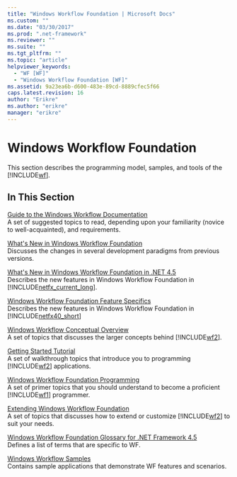 ```yaml
---
title: "Windows Workflow Foundation | Microsoft Docs"
ms.custom: ""
ms.date: "03/30/2017"
ms.prod: ".net-framework"
ms.reviewer: ""
ms.suite: ""
ms.tgt_pltfrm: ""
ms.topic: "article"
helpviewer_keywords: 
  - "WF [WF]"
  - "Windows Workflow Foundation [WF]"
ms.assetid: 9a23ea6b-d600-483e-89cd-8889cfec5f66
caps.latest.revision: 16
author: "Erikre"
ms.author: "erikre"
manager: "erikre"
---
```

# Windows Workflow Foundation
This section describes the programming model, samples, and tools of the [!INCLUDE[wf](../../../includes/wf-md.md)].  
  
## In This Section  
 [Guide to the Windows Workflow Documentation](../../../docs/framework/windows-workflow-foundation/guide-to-the-documentation.md)  
 A set of suggested topics to read, depending upon your familiarity (novice to well-acquainted), and requirements.  
  
 [What's New in Windows Workflow Foundation](../../../docs/framework/windows-workflow-foundation/whats-new.md)  
 Discusses the changes in several development paradigms from previous versions.  
  
 [What's New in Windows Workflow Foundation in .NET 4.5](../../../docs/framework/windows-workflow-foundation/whats-new-in-wf-in-dotnet.md)  
 Describes the new features in Windows Workflow Foundation in [!INCLUDE[netfx_current_long](../../../includes/netfx-current-long-md.md)].  
  
 [Windows Workflow Foundation Feature Specifics](../../../docs/framework/windows-workflow-foundation/feature-specifics.md)  
 Describes the new features in Windows Workflow Foundation in  [!INCLUDE[netfx40_short](../../../includes/netfx40-short-md.md)]  
  
 [Windows Workflow Conceptual Overview](../../../docs/framework/windows-workflow-foundation/conceptual-overview.md)  
 A set of topics that discusses the larger concepts behind [!INCLUDE[wf2](../../../includes/wf2-md.md)].  
  
 [Getting Started Tutorial](../../../docs/framework/windows-workflow-foundation/getting-started-tutorial.md)  
 A set of walkthrough topics that introduce you to programming [!INCLUDE[wf2](../../../includes/wf2-md.md)] applications.  
  
 [Windows Workflow Foundation Programming](../../../docs/framework/windows-workflow-foundation/programming.md)  
 A set of primer topics that you should understand to become a proficient [!INCLUDE[wf1](../../../includes/wf1-md.md)] programmer.  
  
 [Extending Windows Workflow Foundation](../../../docs/framework/windows-workflow-foundation/extend.md)  
 A set of topics that discusses how to extend or customize [!INCLUDE[wf2](../../../includes/wf2-md.md)] to suit your needs.  
  
 [Windows Workflow Foundation Glossary for .NET Framework 4.5](../../../docs/framework/windows-workflow-foundation/glossary.md)  
 Defines a list of terms that are specific to WF.  
  
 [Windows Workflow Samples](../../../docs/framework/windows-workflow-foundation/samples/index.md)  
 Contains sample applications that demonstrate WF features and scenarios.